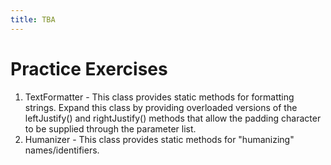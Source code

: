 ```yaml
---
title: TBA
---
```

# Practice Exercises

1. TextFormatter - This class provides static methods for formatting strings. Expand this class by providing overloaded versions of the leftJustify() and rightJustify() methods that allow the padding character to be supplied through the parameter list.
2. Humanizer - This class provides static methods for "humanizing" names/identifiers.
